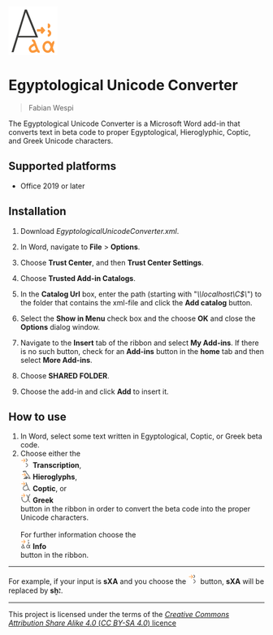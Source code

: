 ![Image](./src/icons/Icon-96.png)
# Egyptological Unicode Converter

> Fabian Wespi

The Egyptological Unicode Converter is a Microsoft Word add-in that converts text in beta code to proper Egyptological, Hieroglyphic, Coptic, and Greek Unicode characters.

## Supported platforms
- Office 2019 or later

## Installation
1) Download *EgyptologicalUnicodeConverter.xml*.
2) In Word, navigate to **File** > **Options**.
3) Choose **Trust Center**, and then **Trust Center Settings**.
4) Choose **Trusted Add-in Catalogs**.
5) In the **Catalog Url** box, enter the path (starting with "*\\\\localhost\C$\\*") to the folder that contains the xml-file and click the **Add catalog** button.
6) Select the **Show in Menu** check box and the choose **OK** and close the **Options** dialog window.

7) Navigate to the **Insert** tab of the ribbon and select **My Add-ins**. If there is no such button, check for an **Add-ins** button in the **home** tab and
then select  **More Add-ins**.
8) Choose **SHARED FOLDER**.
9) Choose the add-in and click **Add** to insert it.

## How to use
1) In Word, select some text written in Egyptological, Coptic, or Greek beta code.
2) Choose either the \
<img src="./src/icons/Transcription-80.png" height="20"/> **Transcription**, \
<img src="./src/icons/HieroLTR-80.png" height="20"/> **Hieroglyphs**, \
<img src="./src/icons/Coptic-80.png" height="20"/> **Coptic**, or \
<img src="./src/icons/Greek-80.png" height="20"/> **Greek** \
button in the ribbon in order to convert the beta code into the proper Unicode characters.\
\
For further information choose the \
<img src="./src/icons/Icon-80.png" height="20"/> **Info** \
button in the ribbon.

--- 

For example, if your input is 
**sXA** 
and you choose the 
<img src="./src/icons/Transcription-80.png" height="20"/> button, 
**sXA** will be replaced by **sẖꜣ**.

---

This project is licensed under the terms of the [*Creative Commons Attribution Share Alike 4.0* (*CC BY-SA 4.0*) licence](https://creativecommons.org/licenses/by-sa/4.0/)
